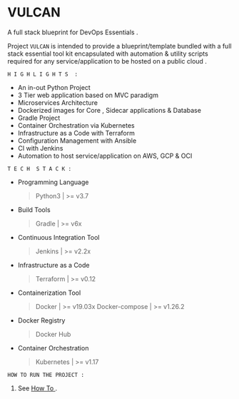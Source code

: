 # VULCAN 

A full stack blueprint for DevOps Essentials .

Project `VULCAN` is intended to provide a blueprint/template bundled with a full stack essential tool kit encapsulated with automation & utility scripts required for any service/application to be hosted on a public cloud . 

`H I G H L I G H T S  :`

- An in-out Python Project
- 3 Tier web application based on MVC paradigm
- Microservices Architecture 
- Dockerized images for Core , Sidecar applications & Database
- Gradle Project 
- Container Orchestration via Kubernetes 
- Infrastructure as a Code with Terraform
- Configuration Management with Ansible
- CI with Jenkins 
- Automation to host service/application on  AWS, GCP & OCI 

`T E C H  S T A C K :`
	
- Programming Language 
   > Python3 | >= v3.7 

- Build Tools 
   > Gradle | >= v6x 

- Continuous Integration Tool 
  > Jenkins | >= v2.2x 

- Infrastructure as a Code 
  > Terraform | >= v0.12 

- Containerization Tool 
  > Docker | >= v19.03x 
  > Docker-compose | >= v1.26.2

- Docker Registry 
  > Docker Hub 

- Container Orchestration 
  > Kubernetes | >= v1.17 


`HOW TO RUN THE PROJECT :`

1. See [ How To ](https://github.com/KVSDURGASURESH/VULCAN/tree/master/HowToRun.md).













